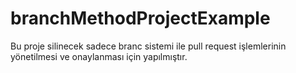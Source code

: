 # branchMethodProjectExample
Bu proje silinecek sadece branc sistemi ile pull request işlemlerinin yönetilmesi ve onaylanması için yapılmıştır.

